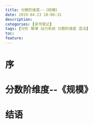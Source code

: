 ```yaml
---
title: 分数阶维度--《规模》
date: 2019-04-23 18:00:31
description: 
categories: [读书笔记]
tags: [分形 幂律 动力系统 分数阶维度 混沌] 
toc: 
feature: 
---
```

# 序
<!-- more -->

# 分数阶维度--《规模》

# 结语
